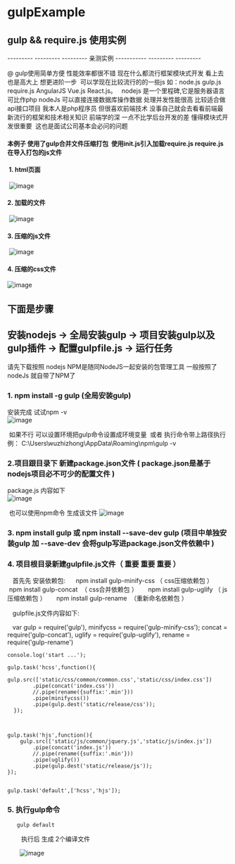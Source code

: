 # gulpExample
## gulp &amp;&amp; require.js 使用实例


---------  --------- --------- 亲测实例 ----------- --------- --------- 
<br/>

@  gulp使用简单方便  性能效率都很不错  现在什么都流行框架模块式开发 看上去也是高大上 想更进阶一步 
可以学现在比较流行的的一些js 如：node.js gulp.js require.js  AngularJS Vue.js  React.js。   
nodejs 是一个里程碑,它是服务器语言 可比作php nodeJs 可以直接连接数据库操作数据 处理并发性能很高 
比较适合做api接口项目  我本人是php程序员 但很喜欢前端技术 没事自己就会去看看前端最新流行的框架和技术相关知识
前端学的深 一点不比学后台开发的差 懂得模块式开发很重要  这也是面试公司基本会必问的问题


#### 本例子 使用了gulp合并文件压缩打包  使用init.js引入加载require.js  require.js在导入打包的js文件<br/>

####  1. html页面<br/>
  ![image](https://github.com/zaizhan1990/gulpExample/blob/master/step/6.png)
  
#### 2. 加载的文件<br/>
  ![image](https://github.com/zaizhan1990/gulpExample/blob/master/step/5.png)
  
#### 3. 压缩的js文件<br/>
  ![image](https://github.com/zaizhan1990/gulpExample/blob/master/step/7.png)
  
#### 4. 压缩的css文件<br/>
  ![image](https://github.com/zaizhan1990/gulpExample/blob/master/step/8.png)



## 下面是步骤

## 安装nodejs -> 全局安装gulp -> 项目安装gulp以及gulp插件 -> 配置gulpfile.js -> 运行任务


请先下载按照 nodejs  NPM是随同NodeJS一起安装的包管理工具 一般按照了nodeJs 就自带了NPM了

### 1.  npm install -g gulp (全局安装gulp)
  安装完成  试试npm -v  
  ![image](https://github.com/zaizhan1990/gulpExample/blob/master/step/1.png)
  
  如果不行 可以设置环境把gulp命令设置成环境变量  或者 执行命令带上路径执行 例： C:\Users\wuzhizhong\AppData\Roaming\npm\gulp -v
  
  
  
### 2.项目跟目录下 新建package.json文件 ( package.json是基于nodejs项目必不可少的配置文件 ) 

  package.js 内容如下  
    ![image](https://github.com/zaizhan1990/gulpExample/blob/master/step/2.png)
  
  也可以使用npm命令 生成该文件
   ![image](https://github.com/zaizhan1990/gulpExample/blob/master/step/3.png)
   
   
 
### 3. npm install gulp 或 npm install --save-dev gulp (项目中单独安装gulp 加 --save-dev 会将gulp写进package.json文件依赖中 )  



### 4. 项目根目录新建gulpfile.js文件（ 重要  重要  重要 ）

    首先先 安装依赖包: 
      npm install gulp-minify-css （ css压缩依赖包 ）
      npm install gulp-concat  （ css合并依赖包 ）
      npm install gulp-uglify  （ js压缩依赖包 ）
      npm install gulp-rename  （重新命名依赖包 ）


    gulpfile.js文件内容如下:
    
    var gulp = require('gulp'),
        minifycss = require('gulp-minify-css');
        concat = require('gulp-concat'),
        uglify = require('gulp-uglify'),
        rename = require('gulp-rename')

    console.log('start ...');

    gulp.task('hcss',function(){
             gulp.src(['static/css/common/common.css','static/css/index.css'])
            .pipe(concat('index.css'))
            //.pipe(rename({suffix:'.min'}))
            .pipe(minifycss())
            .pipe(gulp.dest('static/release/css'));
      });



    gulp.task('hjs',function(){
        gulp.src(['static/js/common/jquery.js','static/js/index.js'])
            .pipe(concat('index.js'))
            //.pipe(rename({suffix:'.min'}))
            .pipe(uglify())
            .pipe(gulp.dest('static/release/js'));
    });


    gulp.task('default',['hcss','hjs']);
    
    
    
    
### 5. 执行gulp命令
       
       gulp default 
        
        执行后 生成 2个编译文件
        
        ![image](https://github.com/zaizhan1990/gulpExample/blob/master/step/4.png)
    
    
    


